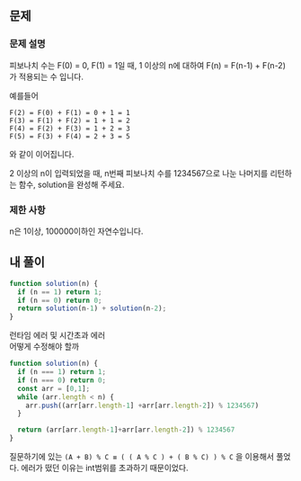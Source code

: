 ## 문제
### 문제 설명
피보나치 수는 F(0) = 0, F(1) = 1일 때, 1 이상의 n에 대하여 F(n) = F(n-1) + F(n-2) 가 적용되는 수 입니다.

예를들어
```
F(2) = F(0) + F(1) = 0 + 1 = 1
F(3) = F(1) + F(2) = 1 + 1 = 2
F(4) = F(2) + F(3) = 1 + 2 = 3
F(5) = F(3) + F(4) = 2 + 3 = 5
```
와 같이 이어집니다.

2 이상의 n이 입력되었을 때, n번째 피보나치 수를 1234567으로 나눈 나머지를 리턴하는 함수, solution을 완성해 주세요.

### 제한 사항
n은 1이상, 100000이하인 자연수입니다.

## 내 풀이

```js
function solution(n) {
  if (n == 1) return 1;
  if (n == 0) return 0;
  return solution(n-1) + solution(n-2);
}
```
런타임 에러 및 시간초과 에러    
어떻게 수정해야 할까

```js
function solution(n) {
  if (n === 1) return 1;
  if (n === 0) return 0;
  const arr = [0,1];
  while (arr.length < n) {
    arr.push((arr[arr.length-1] +arr[arr.length-2]) % 1234567)
  }

  return (arr[arr.length-1]+arr[arr.length-2]) % 1234567
}
```
질문하기에 있는 `(A + B) % C ≡ ( ( A % C ) + ( B % C) ) % C` 을 이용해서 풀었다.
에러가 떴던 이유는 int범위를 초과하기 때문이었다. 
